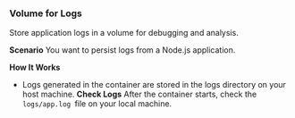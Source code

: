 ### Volume for Logs
Store application logs in a volume for debugging and analysis.

**Scenario**
You want to persist logs from a Node.js application.

**How It Works**
- Logs generated in the container are stored in the logs directory on your host machine.
**Check Logs**
After the container starts, check the `logs/app.log `file on your local machine.